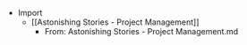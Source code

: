 - Import
    - [[Astonishing Stories - Project Management]]
        - From: Astonishing Stories - Project Management.md
